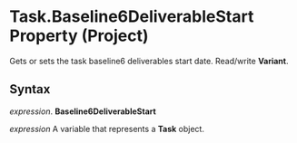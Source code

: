 
# Task.Baseline6DeliverableStart Property (Project)

Gets or sets the task baseline6 deliverables start date. Read/write  **Variant**.


## Syntax

 _expression_. **Baseline6DeliverableStart**

 _expression_ A variable that represents a **Task** object.

